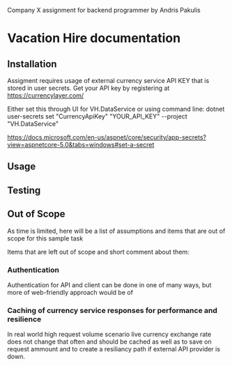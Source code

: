 Company X assignment for backend programmer by Andris Pakulis

# Vacation Hire documentation


 
## Installation

Assigment requires usage of external currency service API KEY that is stored in user secrets. 
Get your API key by registering at https://currencylayer.com/

Either set this through UI for VH.DataService or using command line:
dotnet user-secrets set "CurrencyApiKey" "YOUR_API_KEY" --project "VH.DataService"

https://docs.microsoft.com/en-us/aspnet/core/security/app-secrets?view=aspnetcore-5.0&tabs=windows#set-a-secret

## Usage

## Testing




## Out of Scope 
As time is limited, here will be a list of assumptions and items that are out of scope for this sample task

Items that are left out of scope and short comment about them:
### Authentication
Authentication for API and client can be done in one of many ways, but more of web-friendly approach would be of 

### Caching of currency service responses for performance and resilience
In real world high request volume scenario live currency exchange rate does not change that often and should be cached as well as to save on request ammount and to create a resiliancy path if external API provider is down.
